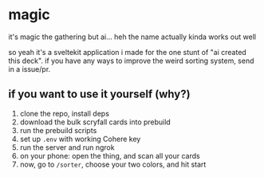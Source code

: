 # magic

it's magic the gathering but ai... heh the name actually kinda works out well

so yeah it's a sveltekit application i made for the one stunt of "ai created this deck". if you have any ways to improve the weird sorting system, send in a issue/pr.

## if you want to use it yourself (why?)

1. clone the repo, install deps
2. download the bulk scryfall cards into prebuild
3. run the prebuild scripts
4. set up `.env` with working Cohere key
5. run the server and run ngrok
6. on your phone: open the thing, and scan all your cards
7. now, go to `/sorter`, choose your two colors, and hit start
